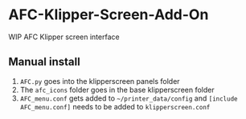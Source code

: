 # AFC-Klipper-Screen-Add-On
WIP AFC Klipper screen interface

## Manual install

1. `AFC.py` goes into the klipperscreen panels folder
2. The `afc_icons` folder goes in the base klipperscreen folder
3. `AFC_menu.conf` gets added to `~/printer_data/config` and `[include AFC_menu.conf]` needs to be added to `klipperscreen.conf`
